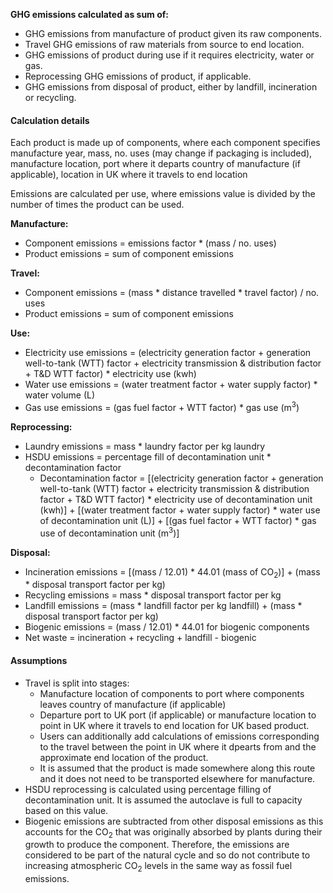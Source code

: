 **GHG emissions calculated as sum of:**
- GHG emissions from manufacture of product given its raw components.
- Travel GHG emissions of raw materials from source to end location.
- GHG emissions of product during use if it requires electricity, water or gas.
- Reprocessing GHG emissions of product, if applicable.
- GHG emissions from disposal of product, either by landfill, incineration or recycling.

#### Calculation details
Each product is made up of components, where each component specifies manufacture year, mass, no. uses (may change if packaging is included), manufacture location, port where it departs country of manufacture (if applicable), location in UK where it travels to end location

Emissions are calculated per use, where emissions value is divided by the number of times the product can be used.

**Manufacture:**
- Component emissions = emissions factor * (mass / no. uses)
- Product emissions = sum of component emissions

**Travel:**
- Component emissions = (mass * distance travelled * travel factor) / no. uses
- Product emissions = sum of component emissions

**Use:**
- Electricity use emissions = (electricity generation factor + generation well-to-tank (WTT) factor + electricity transmission & distribution factor + T&D WTT factor) * electricity use (kwh)
- Water use emissions = (water treatment factor + water supply factor) * water volume (L)
- Gas use emissions = (gas fuel factor + WTT factor) * gas use (m$^{3}$)

**Reprocessing:**
- Laundry emissions = mass * laundry factor per kg laundry
- HSDU emissions = percentage fill of decontamination unit * decontamination factor
	- Decontamination factor = [(electricity generation factor + generation well-to-tank (WTT) factor + electricity transmission & distribution factor + T&D WTT factor) * electricity use of decontamination unit (kwh)] + [(water treatment factor + water supply factor) * water use of decontamination unit (L)] + [(gas fuel factor + WTT factor) * gas use of decontamination unit (m$^{3}$)]

**Disposal:**
- Incineration emissions = [(mass / 12.01) * 44.01 (mass of CO$_{2}$)] + (mass * disposal transport factor per kg)
- Recycling emissions = mass * disposal transport factor per kg
- Landfill emissions = (mass * landfill factor per kg landfill) + (mass * disposal transport factor per kg)
- Biogenic emissions = (mass / 12.01) * 44.01 for biogenic components
- Net waste = incineration + recycling + landfill - biogenic

#### Assumptions
- Travel is split into stages:
	- Manufacture location of components to port where components leaves country of manufacture (if applicable)
	- Departure port to UK port (if applicable) or manufacture location to point in UK where it travels to end location for UK based product.
	- Users can additionally add calculations of emissions corresponding to the travel between the point in UK where it dpearts from and the approximate end location of the product.
	 - It is assumed that the product is made somewhere along this route and it does not need to be transported elsewhere for manufacture.
- HSDU reprocessing is calculated using percentage filling of decontamination unit. It is assumed the autoclave is full to capacity based on this value.
- Biogenic emissions are subtracted from other disposal emissions as this accounts for the CO$_{2}$ that was originally absorbed by plants during their growth to produce the component. Therefore, the emissions are considered to be part of the natural cycle and so do not contribute to increasing atmospheric CO$_{2}$ levels in the same way as fossil fuel emissions.
